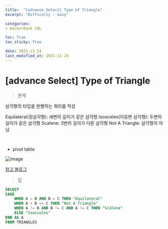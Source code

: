 ```yaml
---
title:  "[advance Select] Type of Triangle"
excerpt: "Difficulty : easy"

categories:
- HackerRank SQL

toc: True
toc_sticky: True

date: 2021-11-24
last_modified_at: 2021-11-24
---
```


# [advance Select] Type of Triangle

> 문제

삼각형의 타입을 판별하는 쿼리를 작성

Equilateral(정삼각형): 세변의 길이가 같은 삼각형
Isosceles(이등변 삼각형): 두변의 길이가 같은 삼각형
Scalene: 3변의 길이가 다른 삼각형
Not A Triangle: 삼각형이 아님

<br>

- pivot table

![image](https://user-images.githubusercontent.com/76996686/142149352-ea4b2cca-d000-4dd4-b918-44cd43e112fc.png)

<a href="https://techblog-history-younghunjo1.tistory.com/159">참고 블로그</a>

> 답

```sql
SELECT 
CASE
    WHEN A = B AND B = C THEN "Equilateral"
    WHEN A + B <= C THEN "Not A Triangle"
    WHEN A != B AND B != C AND A != C THEN "Scalene"
    ELSE "Isosceles"
END AS A
FROM TRIANGLES
```

